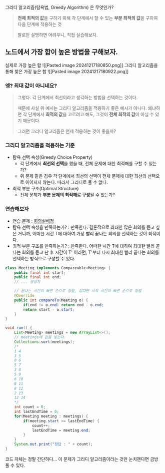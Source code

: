 그리디 알고리즘(탐욕법, Greedy Algorithm) 은 무엇인가?
> **전체 최적의 값**을 구하기 위해 각 단계에서 할 수 있는 **부분 최적의 값**을 구하여 다음 단계에 적용하는 것
> 
> 말로만 설명하면 어려우니, 직접 실습해보자.
## 노드에서 가장 합이 높은 방법을 구해보자.
실제로 가장 높은 합
![[Pasted image 20241217180850.png]]
그리디 알고리즘을 통해 찾은 가장 높은 합
![[Pasted image 20241217180922.png]]
### 엥? 최대 값이 아니네요?
> 그렇다. 각 단계에서 최선이라고 생각하는 방법을 선택하는 것이다.
> 
> 때문에 사실 위 예시는 그리디 알고리즘을 적용하기 좋은 예시가 아니다. 왜냐하면 각 단계에서 **최적의 값**을 고르려고 해도, 그것이 **전체 최적의 값**이 아닐 수 있기 때문이다.
> 
> 그러면 그리디 알고리즘은 언제 적용하는 것이 좋을까?
### 그리디 알고리즘을 적용하는 기준
- 탐욕 선택 속성(Greedy Choice Property)
	- 각 단계에서 **최선의 선택**을 했을 때, 전체 문제에 대한 최적해를 구할 수 있는가?
	- 위 문제 같은 경우 각 단계에서 최선의 선택이 전체 문제에 대한 최선의 선택으로 이어지지 않는다. 따라서 그리디로 풀 수 없다.
- 최적 부분 구조(Optimal Structure)
	- 전체 문제가 **부분 문제의 최적해로 구성**될 수 있는가?
### 연습해보자
- 연습 문제 : [회의실배정](https://www.acmicpc.net/problem/1931)
- 탐욕 선택 속성을 만족하는가? : 만족한다. 결론적으로 최대한 많은 회의를 듣고 싶은 거니까, 어떠한 시간 T에 대하여 가장 빨리 끝나는 회의를 선택하는 것이 최적이다.
- 최적 부분 구조를 만족하는가? : 만족한다. 어떠한 시간 T에 대하여 최대한 빨리 끝나는 회의를 듣고 난 후 시간이 T' 이라면, T'부터 다시 최대한 빨리 끝나는 회의를 선택하는 방식으로 구성할 수 있다.
```java
class Meeting implements Compareable<Meeting> {
	public final int start;
	public final int end;
	// ... 생성자

	// 끝나는 시간이 빠른 순으로 정렬, 같다면 시작 시간이 빠른 순으로 정렬
	@Override
	public int compareTo(Meeting o) {
		if(end != o.end) return end - o.end;
		return start - o.start;
	}
}

void run() {
	List<Meeting> meetings = new ArrayList<>();
	// meetings에 값을 넣는다.
	Collections.sort(meetings);
	/*
	1 4
	3 5
	0 6
	5 7
	3 8
	5 9
	6 10
	8 11
	8 12
	2 13
	12 14
	*/
	int count = 0;
	int lastEndTime = 0;
	for(Meeting meeting : meetings) {
		if(meeting.start >= lastEndTime) {
			count++;
			lastEndTime = meeting.end;
		}
	}
	System.out.print("정답 : " + count);
}
```
코드 자체는 정말 간단하다...
이 문제가 그리디 알고리즘이라는 것만 눈치챈다면 금방 풀 수 있다.